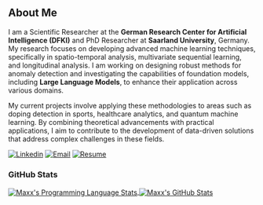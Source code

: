 
<!--
Here are some ideas to get you started:

- 🔭 I’m currently working on ...
- 🌱 I’m currently learning ...
- 👯 I’m looking to collaborate on ...
- 🤔 I’m looking for help with ...
- 💬 Ask me about ...
- 📫 How to reach me: ...
- 😄 Pronouns: ...
- ⚡ Fun fact: ...
-->


## About Me
I am a Scientific Researcher at the **German Research Center for Artificial Intelligence (DFKI)** and PhD Researcher at **Saarland University**, Germany. My research focuses on developing advanced machine learning techniques, specifically in spatio-temporal analysis, multivariate sequential learning, and longitudinal analysis. I am working on designing robust methods for anomaly detection and investigating the capabilities of foundation models, including **Large Language Models**, to enhance their application across various domains.

My current projects involve applying these methodologies to areas such as doping detection in sports, healthcare analytics, and quantum machine learning. By combining theoretical advancements with practical applications, I aim to contribute to the development of data-driven solutions that address complex challenges in these fields.  


[![Linkedin](https://img.shields.io/badge/-LinkedIn-222222?style=flat-square&logo=Linkedin&logoColor=white&link=https://www.linkedin.com/in/sudiptoghosh99/)](https://www.linkedin.com/in/maxx-richard-rahman-aa993b163/)
[![Email](https://img.shields.io/badge/Email-%20-gold)](mailto:maxx_richard.rahman@dfki.de)
[![Resume](https://img.shields.io/badge/Resume%2FCV-%20-brightgreen)](https://drive.google.com/file/d/1WjxNzMZVllYUh8cI3_8IE4th31ZtBIo4/view?usp=sharing)




### GitHub Stats
<a href="https://github.com/maxxrichard">
  <img align="center" src="https://github-readme-stats.vercel.app/api/top-langs/?username=maxxrichard&layout=compact&title_color=ffffff&text_color=c9cacc&icon_color=2bbc8a&bg_color=1d1f21" alt="Maxx's Programming Language Stats" />
</a>

<a href="https://github.com/maxxrichard">
  <img align="center" src="https://github-readme-stats.vercel.app/api?username=maxxrichard&show_icons=true&line_height=27&hide=contribs,prs,issues&count_private=true&title_color=ffffff&text_color=c9cacc&icon_color=2bbc8a&bg_color=1d1f21" alt="Maxx's GitHub Stats" />
</a>
